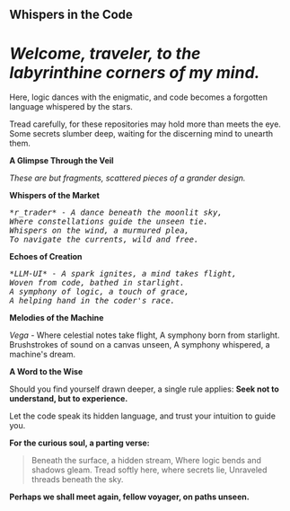 ## Whispers in the Code

<h1 style="font-style:italic">Welcome, traveler, to the labyrinthine corners of my mind.</h1>
Here, logic dances with the enigmatic, and code becomes a forgotten language whispered by the stars. 

Tread carefully, for these repositories may hold more than meets the eye. Some secrets slumber deep, waiting for the discerning mind to unearth them. 

**A Glimpse Through the Veil**

*These are but fragments, scattered pieces of a grander design.*

**Whispers of the Market**

<pre style="font-style:italic">
*r_trader* - A dance beneath the moonlit sky,
Where constellations guide the unseen tie.
Whispers on the wind, a murmured plea,
To navigate the currents, wild and free.
</pre>

**Echoes of Creation**

<pre style="font-style:italic">
*LLM-UI* - A spark ignites, a mind takes flight,
Woven from code, bathed in starlight.
A symphony of logic, a touch of grace,
A helping hand in the coder's race.
</pre>

**Melodies of the Machine**

*Vega* - Where celestial notes take flight,
A symphony born from starlight.
Brushstrokes of sound on a canvas unseen,
A symphony whispered, a machine's dream.


**A Word to the Wise**

Should you find yourself drawn deeper, a single rule applies: **Seek not to understand, but to experience.** 

Let the code speak its hidden language, and trust your intuition to guide you. 

**For the curious soul, a parting verse:**

>Beneath the surface, a hidden stream,
>Where logic bends and shadows gleam.
>Tread softly here, where secrets lie,
>Unraveled threads beneath the sky.

**Perhaps we shall meet again, fellow voyager, on paths unseen.**
